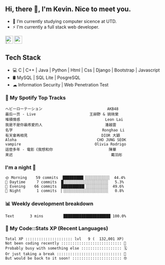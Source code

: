 ## Hi, there 👋, I'm Kevin. Nice to meet you.

- 🌱 I’m currently studying computer sicence at UTD.
- ⚡ I'm currently a full stack web developer.

<a href="https://www.linkedin.com/in/kevin12686/"><img alt="LinkedIn" src="https://img.shields.io/badge/linkedin%20-%230077B5.svg?&style=for-the-badge&logo=linkedin&logoColor=white" height=25></a>
<a href="https://www.instagram.com/kevin12686/"><img src="https://img.shields.io/badge/instagram-3f729b?&style=for-the-badge&logo=instagram&logoColor=white" height=25></a>

## Tech Stack

* 💻 C | C++ | Java | Python | Html | Css | Django | Bootstrap | Javascript
* 🛢️ MySQL | SQL Lite | PosgreSQL
* ☁ Information Security | Web Penetration Test

### 🎵 My Spotify Top Tracks

<!-- spotify start -->

```text
ヘビーローテーション                             AKB48
最后一页 - Live                        王赫野 & 姚晓棠
堆積情感                                      Leon Lai
我是不是你最疼愛的人                            潘越雲
名字                                        Ronghao Li
有天會再相見                                 DIOR 大穎
Aloha                                    CHO JUNG SEOK
vampire                                 Olivia Rodrigo
這麼多年 - 電影《我想和你                         陳華
来迟                                            戴羽彤
```

<!-- spotify end -->

### I'm a night 🦉

<!-- early_bird start -->

```text
🌞 Morning    59 commits  █████████▎░░░░░░░░░░░  44.4%
🌆 Daytime     7 commits  █░░░░░░░░░░░░░░░░░░░░   5.3%
🌃 Evening    66 commits  ██████████▍░░░░░░░░░░  49.6%
🌙 Night       1 commits  ▏░░░░░░░░░░░░░░░░░░░░   0.8%
```

<!-- early_bird end -->

### 📊 Weekly development breakdown

<!-- code_time start -->

```text
Text       3 mins         █████████████████████ 100.0%
```

<!-- code_time end -->

### 🧰 My Code::Stats XP (Recent Languages)

<!-- codestats start -->

```text
Total XP ::::::::::::::::::::: lvl   9 (  132,001 XP) 
Not been coding recently ::::::::::::::::::::::::::: 🙈
Probably busy with something else :::::::::::::::::: 🗓
Or just taking a break ::::::::::::::::::::::::::::: 🌴
But would be back to it soon! :::::::::::::::::::::: 🤓
```

<!-- codestats end -->
